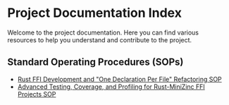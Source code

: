 # Project Documentation Index

Welcome to the project documentation. Here you can find various resources to help you understand and contribute to the project.

## Standard Operating Procedures (SOPs)

*   [Rust FFI Development and "One Declaration Per File" Refactoring SOP](sops/rust_ffi_refactoring_sop.md)
*   [Advanced Testing, Coverage, and Profiling for Rust-MiniZinc FFI Projects SOP](sops/advanced_testing_profiling_ffi.md)